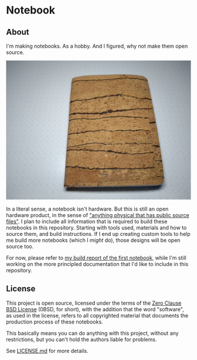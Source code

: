 # Notebook

## About

I'm making notebooks. As a hobby. And I figured, why not make them open source.

![A notebook, closed, bound in cork leather.](notebook.jpg)

In a literal sense, a notebook isn't hardware. But this is still an open hardware product, in the sense of ["anything physical that has public source files"][OSHWA FAQ]. I plan to include all information that is required to build these notebooks in this repository. Starting with tools used, materials and how to source them, and build instructions. If I end up creating custom tools to help me build more notebooks (which I *might* do), those designs will be open source too.

For now, please refer to [my build report of the first notebook](https://hanno.braun-odw.eu/notes/notebook/), while I'm still working on the more principled documentation that I'd like to include in this repository.

[OSHWA FAQ]: https://www.oshwa.org/faq/


## License

This project is open source, licensed under the terms of the [Zero Clause BSD License] (0BSD, for short), with the addition that the word "software", as used in the license, refers to all copyrighted material that documents the production process of these notebooks.

This basically means you can do anything with this project, without any restrictions, but you can't hold the authors liable for problems.

See [LICENSE.md] for more details.

[Zero Clause BSD License]: https://opensource.org/licenses/0BSD
[LICENSE.md]: https://github.com/hannobraun/fornjot/blob/main/LICENSE.md
